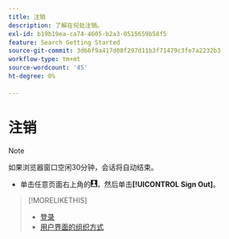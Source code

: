 ```yaml
---
title: 注销
description: 了解在何处注销。
exl-id: b19b19ea-ca74-4605-b2a3-0515659b58f5
feature: Search Getting Started
source-git-commit: 3d66f9a417d08f297d11b3f71479c3fe7a2232b3
workflow-type: tm+mt
source-wordcount: '45'
ht-degree: 0%

---
```


# 注销

>[!NOTE]
>
>如果浏览器窗口空闲30分钟，会话将自动结束。

* 单击任意页面右上角的![用户配置文件](/help/search-social-commerce/assets/user-profile.png "用户配置文件")，然后单击&#x200B;**[!UICONTROL Sign Out]**。

>[!MORELIKETHIS]
>
>* [登录](log-in.md)
>* [用户界面的组织方式](user-interface.md)
